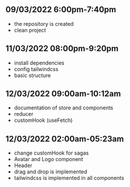 ## 09/03/2022 6:00pm-7:40pm

- the repository is created
- clean project

## 11/03/2022 08:00pm-9:20pm

- install dependencies
- config tailwindcss
- basic structure

## 12/03/2022 09:00am-10:12am

- documentation of store and components
- reducer
- customHook (useFetch)

## 12/03/2022 02:00am-05:23am

- change customHook for sagas
- Avatar and Logo component
- Header
- drag and drop is implemented
- tailwindcss is implemented in all components
